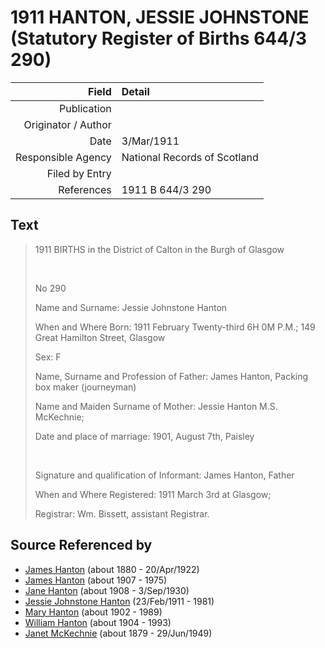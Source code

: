 ﻿---
layout: page
permalink: /sources/s21825716
---

# 1911 HANTON, JESSIE JOHNSTONE (Statutory Register of Births 644/3 290)

Field | Detail
---:|:---
Publication | 
Originator / Author | 
Date | 3/Mar/1911
Responsible Agency | National Records of Scotland
Filed by Entry | 
References | 1911 B 644/3 290

## Text

> 1911 BIRTHS in the District of Calton in the Burgh of Glasgow
>
> <br/>
>
> No 290
>
> Name and Surname: Jessie Johnstone Hanton
>
> When and Where Born: 1911 February Twenty-third 6H 0M P.M.; 149 Great Hamilton Street, Glasgow
>
> Sex: F
>
> Name, Surname and Profession of Father: James Hanton, Packing box maker (journeyman)
>
> Name and Maiden Surname of Mother: Jessie Hanton M.S. McKechnie;
>
> Date and place of marriage: 1901, August 7th, Paisley
>
> <br/>
>
> Signature and qualification of Informant: James Hanton, Father
>
> When and Where Registered: 1911 March 3rd at Glasgow;
>
> Registrar: Wm. Bissett, assistant Registrar.
>

## Source Referenced by

* [James Hanton](../people/@71830064@-james-hanton-b1880-d1922-4-20.md) (about 1880 - 20/Apr/1922)
* [James Hanton](../people/@30630538@-james-hanton-b1907-d1975.md) (about 1907 - 1975)
* [Jane Hanton](../people/@65592941@-jane-hanton-b1908-d1930-9-3.md) (about 1908 - 3/Sep/1930)
* [Jessie Johnstone Hanton](../people/@56011610@-jessie-johnstone-hanton-b1911-2-23-d1981.md) (23/Feb/1911 - 1981)
* [Mary Hanton](../people/@24857040@-mary-hanton-b1902-d1989.md) (about 1902 - 1989)
* [William Hanton](../people/@19187808@-william-hanton-b1904-d1993.md) (about 1904 - 1993)
* [Janet McKechnie](../people/@47324688@-janet-mckechnie-b1879-d1949-6-29.md) (about 1879 - 29/Jun/1949)
